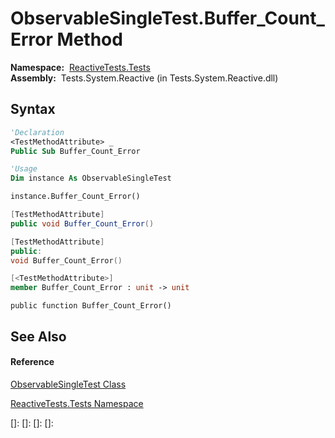 # ObservableSingleTest.Buffer\_Count\_Error Method

**Namespace:**  [ReactiveTests.Tests](ReactiveTests.Tests\ReactiveTests.Tests.md)  
**Assembly:**  Tests.System.Reactive (in Tests.System.Reactive.dll)

## Syntax

```vb
'Declaration
<TestMethodAttribute> _
Public Sub Buffer_Count_Error
```

```vb
'Usage
Dim instance As ObservableSingleTest

instance.Buffer_Count_Error()
```

```csharp
[TestMethodAttribute]
public void Buffer_Count_Error()
```

```c++
[TestMethodAttribute]
public:
void Buffer_Count_Error()
```

```fsharp
[<TestMethodAttribute>]
member Buffer_Count_Error : unit -> unit 
```

```jscript
public function Buffer_Count_Error()
```

## See Also

#### Reference

[ObservableSingleTest Class](ObservableSingleTest\ObservableSingleTest.md)

[ReactiveTests.Tests Namespace](ReactiveTests.Tests\ReactiveTests.Tests.md)

[]: 
[]: 
[]: 
[]: 